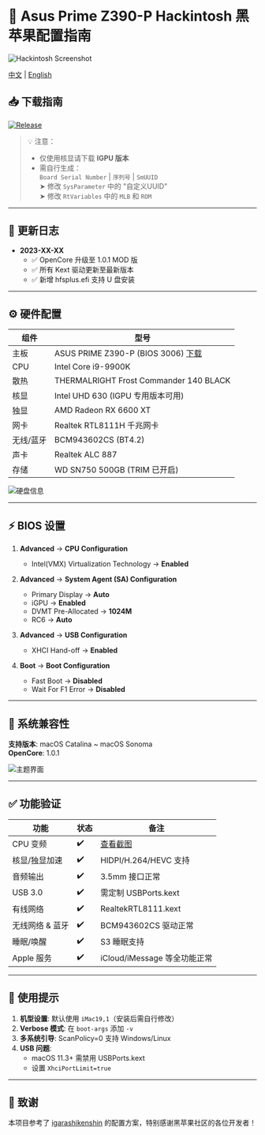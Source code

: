 # 🍎 Asus Prime Z390-P Hackintosh 黑苹果配置指南

![Hackintosh Screenshot](https://i.postimg.cc/yYVcNt5H/i-Shot-2022-07-01-09-57-21.png)

[中文](https://github.com/jhihhe/Asus-Prime-Z390P-i9-9900K-UHD630-RX-6600XT-Hackintosh/blob/main/README.md) | [English](https://github.com/jhihhe/Asus-Prime-Z390P-i9-9900K-UHD630-RX-6600XT-Hackintosh/blob/main/README-EN.md)

## 📥 下载指南
[![Release](https://img.shields.io/badge/Download-Releases-blue?style=for-the-badge&logo=github)](https://github.com/jhihhe/Asus-Prime-Z390P-i9-9900K-UHD630-RX-6600XT-Hackintosh/releases)

> 💡 注意：  
> - 仅使用核显请下载 **IGPU 版本**  
> - 需自行生成：  
>   `Board Serial Number` | `序列号` | `SmUUID`  
>   ➤ 修改 `SysParameter` 中的 "自定义UUID"  
>   ➤ 修改 `RtVariables` 中的 `MLB` 和 `ROM`

---

## 🚀 更新日志
- **2023-XX-XX**
  - ✅ OpenCore 升级至 1.0.1 MOD 版
  - ✅ 所有 Kext 驱动更新至最新版本
  - ✅ 新增 hfsplus.efi 支持 U 盘安装

---

## ⚙️ 硬件配置
| 组件         | 型号                                      |
|--------------|------------------------------------------|
| 主板         | ASUS PRIME Z390-P (BIOS 3006) [下载](https://www.asus.com/us/motherboards-components/motherboards/prime/prime-z390-p/HelpDesk_BIOS/) |
| CPU          | Intel Core i9-9900K                      |
| 散热         | THERMALRIGHT Frost Commander 140 BLACK   |
| 核显         | Intel UHD 630 (IGPU 专用版本可用)         |
| 独显         | AMD Radeon RX 6600 XT                    |
| 网卡         | Realtek RTL8111H 千兆网卡                |
| 无线/蓝牙    | BCM943602CS (BT4.2)                      |
| 声卡         | Realtek ALC 887                          |
| 存储         | WD SN750 500GB (TRIM 已开启)             |

![硬盘信息](https://tva1.sinaimg.cn/large/cec1774cly8h057sy9inrj21860u0tcy.jpg)

---

## ⚡ BIOS 设置
1. **Advanced** → **CPU Configuration**  
   - Intel(VMX) Virtualization Technology → **Enabled**

2. **Advanced** → **System Agent (SA) Configuration**  
   - Primary Display → **Auto**  
   - iGPU → **Enabled**  
   - DVMT Pre-Allocated → **1024M**  
   - RC6 → **Auto**

3. **Advanced** → **USB Configuration**  
   - XHCI Hand-off → **Enabled**

4. **Boot** → **Boot Configuration**  
   - Fast Boot → **Disabled**  
   - Wait For F1 Error → **Disabled**

---

## 🍏 系统兼容性
**支持版本**: macOS Catalina ~ macOS Sonoma  
**OpenCore**: 1.0.1  

![主题界面](https://tva2.sinaimg.cn/large/cec1774cly8h1g75kzm0vj21hc0u0gmt.jpg)

---

## ✅ 功能验证
| 功能               | 状态 | 备注 |
|--------------------|------|------|
| CPU 变频           | ✔️   | [查看截图](https://tva4.sinaimg.cn/large/cec1774cly8h057spanbgj21860u0dio.jpg) |
| 核显/独显加速      | ✔️   | HIDPI/H.264/HEVC 支持 |
| 音频输出           | ✔️   | 3.5mm 接口正常 |
| USB 3.0            | ✔️   | 需定制 USBPorts.kext |
| 有线网络           | ✔️   | RealtekRTL8111.kext |
| 无线网络 & 蓝牙    | ✔️   | BCM943602CS 驱动正常 |
| 睡眠/唤醒          | ✔️   | S3 睡眠支持 |
| Apple 服务         | ✔️   | iCloud/iMessage 等全功能正常 |

---

## 📝 使用提示
1. **机型设置**: 默认使用 `iMac19,1`（安装后需自行修改）
2. **Verbose 模式**: 在 `boot-args` 添加 `-v`
3. **多系统引导**: ScanPolicy=0 支持 Windows/Linux
4. **USB 问题**: 
   - macOS 11.3+ 需禁用 USBPorts.kext
   - 设置 `XhciPortLimit=true`

---

## 🙏 致谢
本项目参考了 [igarashikenshin](https://github.com/igarashikenshin/Hackintosh-Asus-Prime-Z390P_i9-9900K_RX6800XT) 的配置方案，特别感谢黑苹果社区的各位开发者！
